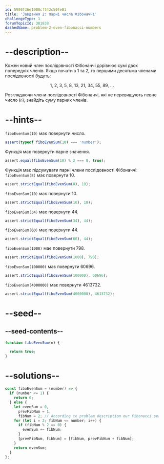 ```yaml
---
id: 5900f36e1000cf542c50fe81
title: 'Завдання 2: парні числа Фібоначчі'
challengeType: 1
forumTopicId: 301838
dashedName: problem-2-even-fibonacci-numbers
---
```


# --description--

Кожен новий член послідовності Фібоначчі дорівнює сумі двох попередніх членів. Якщо почати з 1 та 2, то першими десятьма членами послідовності будуть:

<div style='text-align: center;'>1, 2, 3, 5, 8, 13, 21, 34, 55, 89, ...</div>

Розглядаючи члени послідовності Фібоначчі, які не перевищують певне число (`n`), знайдіть суму парних членів.

# --hints--

`fiboEvenSum(10)` має повернути число.

```js
assert(typeof fiboEvenSum(10) === 'number');
```

Функція має повернути парне значення.

```js
assert.equal(fiboEvenSum(10) % 2 === 0, true);
```

Функція має підсумувати парні члени послідовності Фібоначчі: `fiboEvenSum(8)` має повернути 10.

```js
assert.strictEqual(fiboEvenSum(8), 10);
```

`fiboEvenSum(10)` має повернути 10.

```js
assert.strictEqual(fiboEvenSum(10), 10);
```

`fiboEvenSum(34)` має повернути 44.

```js
assert.strictEqual(fiboEvenSum(34), 44);
```

`fiboEvenSum(60)` має повернути 44.

```js
assert.strictEqual(fiboEvenSum(60), 44);
```

`fiboEvenSum(1000)` має повернути 798.

```js
assert.strictEqual(fiboEvenSum(1000), 798);
```

`fiboEvenSum(100000)` має повернути 60696.

```js
assert.strictEqual(fiboEvenSum(100000), 60696);
```

`fiboEvenSum(4000000)` має повернути 4613732.

```js
assert.strictEqual(fiboEvenSum(4000000), 4613732);
```

# --seed--

## --seed-contents--

```js
function fiboEvenSum(n) {

  return true;
}
```

# --solutions--

```js
const fiboEvenSum = (number) => {
  if (number <= 1) {
    return 0;
  } else {
    let evenSum = 0,
      prevFibNum = 1,
      fibNum = 2; // According to problem description our Fibonacci series starts with 1, 2
    for (let i = 2; fibNum <= number; i++) {
      if (fibNum % 2 == 0) {
        evenSum += fibNum;
      }
      [prevFibNum, fibNum] = [fibNum, prevFibNum + fibNum];
    }
    return evenSum;
  }
};
```
